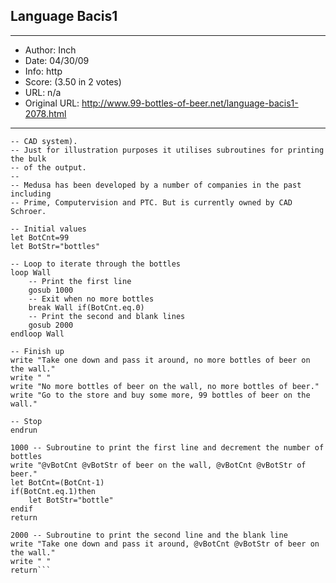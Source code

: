 
## Language Bacis1 ##
---
- Author: Inch
- Date: 04/30/09
- Info: http
- Score:  (3.50 in 2 votes)
- URL: n/a
- Original URL: http://www.99-bottles-of-beer.net/language-bacis1-2078.html
---

```-- 99 Bottles of beer song in Bacis1 (proprietary language for the Medusa
-- CAD system).
-- Just for illustration purposes it utilises subroutines for printing the bulk
-- of the output.
--
-- Medusa has been developed by a number of companies in the past including
-- Prime, Computervision and PTC. But is currently owned by CAD Schroer.

-- Initial values
let BotCnt=99
let BotStr="bottles"

-- Loop to iterate through the bottles
loop Wall
	-- Print the first line
	gosub 1000
	-- Exit when no more bottles
	break Wall if(BotCnt.eq.0)
	-- Print the second and blank lines
	gosub 2000
endloop Wall

-- Finish up
write "Take one down and pass it around, no more bottles of beer on the wall."
write " "
write "No more bottles of beer on the wall, no more bottles of beer."
write "Go to the store and buy some more, 99 bottles of beer on the wall."

-- Stop
endrun

1000 -- Subroutine to print the first line and decrement the number of bottles
write "@vBotCnt @vBotStr of beer on the wall, @vBotCnt @vBotStr of beer."
let BotCnt=(BotCnt-1)
if(BotCnt.eq.1)then
	let BotStr="bottle"
endif
return

2000 -- Subroutine to print the second line and the blank line
write "Take one down and pass it around, @vBotCnt @vBotStr of beer on the wall."
write " "
return```